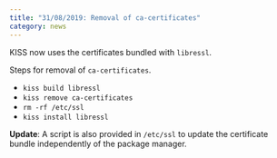 ```yaml
---
title: "31/08/2019: Removal of ca-certificates"
category: news
---
```


KISS now uses the certificates bundled with `libressl`.

Steps for removal of `ca-certificates`.

- `kiss build libressl`
- `kiss remove ca-certificates`
- `rm -rf /etc/ssl`
- `kiss install libressl`

**Update**: A script is also provided in `/etc/ssl` to update the certificate bundle independently of the package manager.
